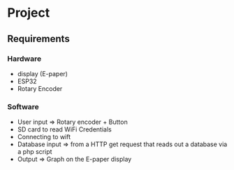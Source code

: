 # Project

## Requirements
### Hardware
* display (E-paper)
* ESP32
* Rotary Encoder
### Software
* User input => Rotary encoder + Button
* SD card to read WiFi Credentials
* Connecting to wift
* Database input => from a HTTP get request that reads out a database via a php script
* Output => Graph on the E-paper display
